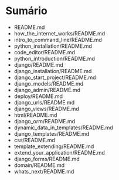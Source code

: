 # Sumário


* README.md
* how_the_internet_works/README.md
* intro_to_command_line/README.md
* python_installation/README.md
* code_editor/README.md
* python_introduction/README.md
* django/README.md
* django_installation/README.md
* django_start_project/README.md
* django_models/README.md
* django_admin/README.md
* deploy/README.md
* django_urls/README.md
* django_views/README.md
* html/README.md
* django_orm/README.md
* dynamic_data_in_templates/README.md
* django_templates/README.md
* css/README.md
* template_extending/README.md
* extend_your_application/README.md
* django_forms/README.md
* domain/README.md
* whats_next/README.md
